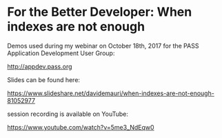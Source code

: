 # For the Better Developer: When indexes are not enough

Demos used during my webinar on October 18th, 2017 for the PASS Application Development User Group:

http://appdev.pass.org

Slides can be found here:

https://www.slideshare.net/davidemauri/when-indexes-are-not-enough-81052977 

session recording is available on YouTube:

https://www.youtube.com/watch?v=5me3_NdEqw0
